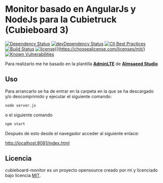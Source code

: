 # Monitor basado en AngularJs y NodeJs para la Cubietruck (Cubieboard 3)

[![Dependency Status](https://david-dm.org/juaalta/cubieboard-monitor.svg)](https://david-dm.org/juaalta/cubieboard-monitor)
[![devDependency Status](https://david-dm.org/juaalta/cubieboard-monitor/dev-status.svg)](https://david-dm.org/juaalta/cubieboard-monitor?type=dev)
[![CII Best Practices](https://bestpractices.coreinfrastructure.org/projects/704/badge)](https://bestpractices.coreinfrastructure.org/projects/704)
[![Build Status](https://travis-ci.org/juaalta/cubieboard-monitor.svg?branch=master)](https://travis-ci.org/juaalta/cubieboard-monitor)
[![license](https://img.shields.io/badge/license-MIT%20License-blue.svg)](https://choosealicense.com/licenses/agpl-3.0/))](https://choosealicense.com/licenses/mit/)
[![Known Vulnerabilities](https://snyk.io/test/github/juaalta/cubieboard-monitor/badge.svg)](https://snyk.io/test/github/juaalta/cubieboard-monitor)

Para realizarlo me he basado en la plantilla **[AdminLTE](https://almsaeedstudio.com/themes/AdminLTE/index2.html)** de **[Almsaeed Studio](https://almsaeedstudio.com)**

## Uso

Para arrancarlo se ha de entrar en la carpeta en la que se ha descargado y/o descomprimido y ejecutar el siguiente comando:

``` bash
node server.js
```

o el siguiente comando

``` bash
npm start
```

Después de esto desde el navegador acceder al siguiente enlace:

[http://localhost:8081/index.html](http://localhost:8081/index.html)

## Licencia

cubieboard-monitor es un proyecto opensource creado por mí y licenciado bajo licencia [MIT](http://opensource.org/licenses/MIT).
